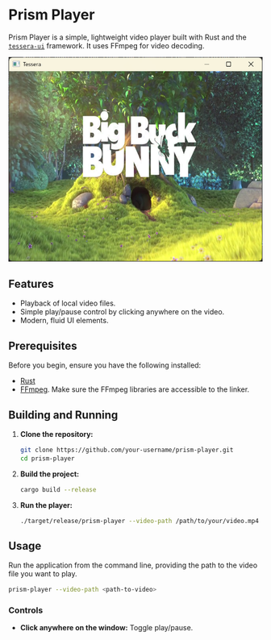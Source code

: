 # Prism Player

Prism Player is a simple, lightweight video player built with Rust and the [`tessera-ui`](https://github.com/tessera-ui/tessera) framework. It uses FFmpeg for video decoding.

![preview](preview.png)

## Features

- Playback of local video files.
- Simple play/pause control by clicking anywhere on the video.
- Modern, fluid UI elements.

## Prerequisites

Before you begin, ensure you have the following installed:

- [Rust](https://www.rust-lang.org/tools/install)
- [FFmpeg](https://ffmpeg.org/download.html). Make sure the FFmpeg libraries are accessible to the linker.

## Building and Running

1. **Clone the repository:**

    ```bash
    git clone https://github.com/your-username/prism-player.git
    cd prism-player
    ```

2. **Build the project:**

    ```bash
    cargo build --release
    ```

3. **Run the player:**

    ```bash
    ./target/release/prism-player --video-path /path/to/your/video.mp4
    ```

## Usage

Run the application from the command line, providing the path to the video file you want to play.

```bash
prism-player --video-path <path-to-video>
```

### Controls

- **Click anywhere on the window:** Toggle play/pause.
